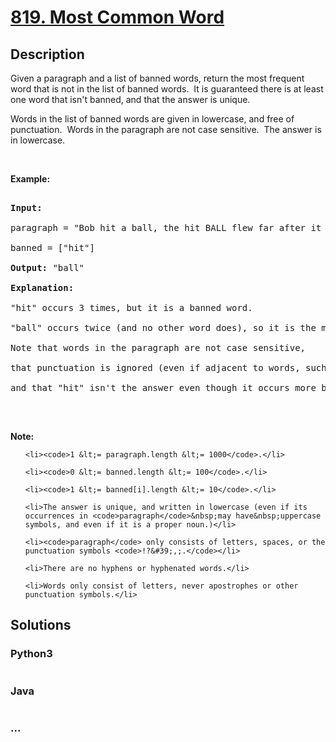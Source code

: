 # [819. Most Common Word](https://leetcode.com/problems/most-common-word)

## Description
<p>Given a paragraph&nbsp;and a list of banned words, return the most frequent word that is not in the list of banned words.&nbsp; It is guaranteed there is at least one word that isn&#39;t banned, and that the answer is unique.</p>



<p>Words in the list of banned words are given in lowercase, and free of punctuation.&nbsp; Words in the paragraph are not case sensitive.&nbsp; The answer is in lowercase.</p>



<p>&nbsp;</p>



<p><strong>Example:</strong></p>



<pre>

<strong>Input:</strong> 

paragraph = &quot;Bob hit a ball, the hit BALL flew far after it was hit.&quot;

banned = [&quot;hit&quot;]

<strong>Output:</strong> &quot;ball&quot;

<strong>Explanation:</strong> 

&quot;hit&quot; occurs 3 times, but it is a banned word.

&quot;ball&quot; occurs twice (and no other word does), so it is the most frequent non-banned word in the paragraph. 

Note that words in the paragraph are not case sensitive,

that punctuation is ignored (even if adjacent to words, such as &quot;ball,&quot;), 

and that &quot;hit&quot; isn&#39;t the answer even though it occurs more because it is banned.

</pre>



<p>&nbsp;</p>



<p><strong>Note: </strong></p>



<ul>

	<li><code>1 &lt;= paragraph.length &lt;= 1000</code>.</li>

	<li><code>0 &lt;= banned.length &lt;= 100</code>.</li>

	<li><code>1 &lt;= banned[i].length &lt;= 10</code>.</li>

	<li>The answer is unique, and written in lowercase (even if its occurrences in <code>paragraph</code>&nbsp;may have&nbsp;uppercase symbols, and even if it is a proper noun.)</li>

	<li><code>paragraph</code> only consists of letters, spaces, or the punctuation symbols <code>!?&#39;,;.</code></li>

	<li>There are no hyphens or hyphenated words.</li>

	<li>Words only consist of letters, never apostrophes or other punctuation symbols.</li>

</ul>




## Solutions


<!-- tabs:start -->

### **Python3**

```python

```

### **Java**

```java

```

### **...**
```

```

<!-- tabs:end -->